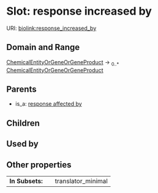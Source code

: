 
# Slot: response increased by




URI: [biolink:response_increased_by](https://w3id.org/biolink/vocab/response_increased_by)


## Domain and Range

[ChemicalEntityOrGeneOrGeneProduct](ChemicalEntityOrGeneOrGeneProduct.md) &#8594;  <sub>0..\*</sub> [ChemicalEntityOrGeneOrGeneProduct](ChemicalEntityOrGeneOrGeneProduct.md)

## Parents

 *  is_a: [response affected by](response_affected_by.md)

## Children


## Used by


## Other properties

|  |  |  |
| --- | --- | --- |
| **In Subsets:** | | translator_minimal |

